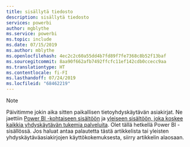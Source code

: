 ```yaml
---
title: sisällytä tiedosto
description: sisällytä tiedosto
services: powerbi
author: mgblythe
ms.service: powerbi
ms.topic: include
ms.date: 07/15/2019
ms.author: mblythe
ms.openlocfilehash: 4ec2c2c60a55dd4b7fd89f7fe7368c8b52f13baf
ms.sourcegitcommit: 8aa90f662afb7492ffcfc11ef142cdb0ccecc9aa
ms.translationtype: HT
ms.contentlocale: fi-FI
ms.lasthandoff: 07/24/2019
ms.locfileid: "68462219"
---
```

> [!NOTE]
> Päivitimme jokin aika sitten paikallisen tietoyhdyskäytävän asiakirjat. Ne jaettiin [Power BI -kohtaiseen sisältöön](/power-bi/service-gateway-onprem) ja [yleiseen sisältöön, joka koskee kaikkia yhdyskäytävän tukemia palveluita](/data-integration/gateway/service-gateway-onprem). Olet tällä hetkellä Power BI -sisällössä. Jos haluat antaa palautetta tästä artikkelista tai yleisten yhdyskäytäväasiakirjojen käyttökokemuksesta, siirry artikkelin alaosaan.